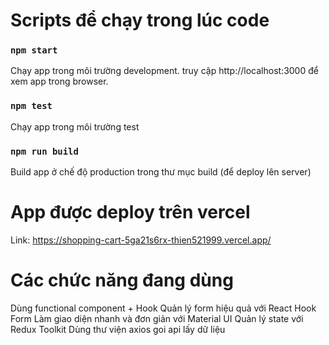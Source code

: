 # Scripts để chạy trong lúc code

### `npm start`

Chạy app trong môi trường development.
truy cập http://localhost:3000 để xem app trong browser.

### `npm test`

Chạy app trong môi trường test

### `npm run build`

Build app ở chế độ production trong thư mục build (để deploy lên server)

# App được deploy trên vercel
Link: https://shopping-cart-5ga21s6rx-thien521999.vercel.app/

# Các chức năng đang dùng
Dùng functional component + Hook
Quản lý form hiệu quả với React Hook Form
Làm giao diện nhanh và đơn giản với Material UI
Quản lý state với Redux Toolkit
Dùng thư viện axios goi api lấy dữ liệu
